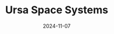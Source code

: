 ---  
layout: startup_page  
title: "Ursa Space Systems"  
id: "ursaspace.com"  
permalink: "/ursaspacesystemsursaspace.com11072024/"  
website: "https://www.ursaspace.com/"  
funding_round: "Venture Loan"  
funding_amount: "$10M"  
investors: "Dorilton Capital, RRE Ventures, Paladin Capital Group"  
about: "Ursa Space Systems is a satellite intelligence company providing all-weather monitoring, analytics, and imagery to government and commercial clients globally. Its platform combines various data sources with AI for real-time change detection, offering both custom solutions and subscription services. The company leverages a virtual network of over 200 satellites and access to over 55 million satellite images."  
markets: "Satellite Intelligence, AI, Data Analytics, Analytics, Business Intelligence, Information Technology, Predictive Analytics"  
hq: "Ithaca, New York, United States"  
founded_year: "2014"  
linkedin: "https://www.linkedin.com/company/ursa-space-systems"  
twitter: "https://twitter.com/ursaspace"  
instagram: ""  
facebook: "https://www.facebook.com/ursaspace"  
crunchbase: "https://www.crunchbase.com/organization/ursa-space-systems"  
pitchbook: "https://pitchbook.com/profiles/company/129299-05"  

date_display: "07-Nov-2024"  
date: "2024-11-07"

# SEO Optimization  
meta_title: "Ursa Space Systems - Venture Loan Funding ($10M)"  
meta_description: "Ursa Space Systems, Ursa Space Systems is a satellite intelligence company providing all-weather monitoring, analytics, and imagery to government and commercial clients g..."  
meta_keywords: "Ursa Space Systems, Satellite Intelligence, AI, Data Analytics, Analytics, Business Intelligence, Information Technology, Predictive Analytics, Venture Loan funding"  
canonical_url: "https://startup.projectstartups.com/ursaspacesystemsursaspace.com11072024/"  
---